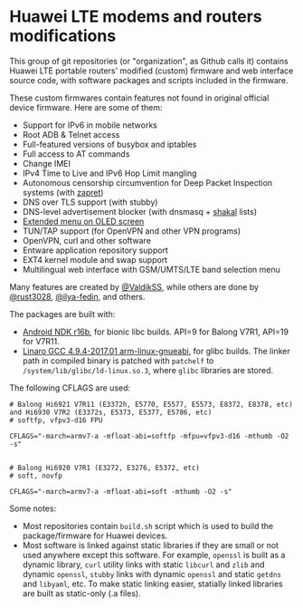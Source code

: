 Huawei LTE modems and routers modifications
===========================================

This group of git repositories (or "organization", as Github calls it) contains Huawei LTE portable routers' modified (custom) firmware and web interface source code, with software packages and scripts included in the firmware.

These custom firmwares contain features not found in original official device firmware. Here are some of them:

* Support for IPv6 in mobile networks
* Root ADB & Telnet access
* Full-featured versions of busybox and iptables
* Full access to AT commands
* Change IMEI
* IPv4 Time to Live and IPv6 Hop Limit mangling
* Autonomous censorship circumvention for Deep Packet Inspection systems (with [zapret](https://github.com/Huawei-LTE-routers-mods/zapret))
* DNS over TLS support (with stubby)
* DNS-level advertisement blocker (with dnsmasq + [shakal](https://4pda.ru/forum/index.php?s=&showtopic=275091&view=findpost&p=89665467) lists)
* [Extended menu on OLED screen](https://github.com/Huawei-LTE-routers-mods/huawei_oled_hijack)
* TUN/TAP support (for OpenVPN and other VPN programs)
* OpenVPN, curl and other software
* Entware application repository support
* EXT4 kernel module and swap support
* Multilingual web interface with GSM/UMTS/LTE band selection menu

Many features are created by [@ValdikSS](https://github.com/ValdikSS/), while others are done by [@rust3028](https://github.com/rust3028/), [@ilya-fedin](https://github.com/ilya-fedin/), and others.


The packages are built with:

* [Android NDK r16b](https://developer.android.com/ndk/downloads/older_releases.html#ndk-16b-downloads), for bionic libc builds. API=9 for Balong V7R1, API=19 for V7R11.
* [Linaro GCC 4.9.4-2017.01 arm-linux-gnueabi](https://releases.linaro.org/components/toolchain/binaries/4.9-2017.01/arm-linux-gnueabi/), for glibc builds. The linker path in compiled binary is patched with `patchelf` to `/system/lib/glibc/ld-linux.so.3`, where `glibc` libraries are stored.

The following CFLAGS are used:

```
# Balong Hi6921 V7R11 (E3372h, E5770, E5577, E5573, E8372, E8378, etc) and Hi6930 V7R2 (E3372s, E5373, E5377, E5786, etc)
# softfp, vfpv3-d16 FPU

CFLAGS="-march=armv7-a -mfloat-abi=softfp -mfpu=vfpv3-d16 -mthumb -O2 -s"


# Balong Hi6920 V7R1 (E3272, E3276, E5372, etc)
# soft, novfp

CFLAGS="-march=armv7-a -mfloat-abi=soft -mthumb -O2 -s"
```

Some notes:

* Most repositories contain `build.sh` script which is used to build the package/firmware for Huawei devices.
* Most software is linked against static libraries if they are small or not used anywhere except this software. For example, `openssl` is built as a dynamic library, `curl` utility links with static `libcurl` and `zlib` and dynamic `openssl`, `stubby` links with dynamic `openssl` and static `getdns` and `libyaml`, etc. To make static linking easier, statially linked libraries are built as static-only (.a files).
